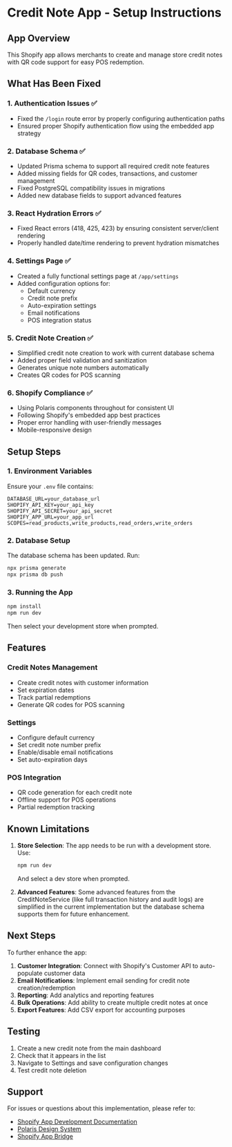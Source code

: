 # Credit Note App - Setup Instructions

## App Overview
This Shopify app allows merchants to create and manage store credit notes with QR code support for easy POS redemption.

## What Has Been Fixed

### 1. Authentication Issues ✅
- Fixed the `/login` route error by properly configuring authentication paths
- Ensured proper Shopify authentication flow using the embedded app strategy

### 2. Database Schema ✅
- Updated Prisma schema to support all required credit note features
- Added missing fields for QR codes, transactions, and customer management
- Fixed PostgreSQL compatibility issues in migrations
- Added new database fields to support advanced features

### 3. React Hydration Errors ✅
- Fixed React errors (418, 425, 423) by ensuring consistent server/client rendering
- Properly handled date/time rendering to prevent hydration mismatches

### 4. Settings Page ✅
- Created a fully functional settings page at `/app/settings`
- Added configuration options for:
  - Default currency
  - Credit note prefix
  - Auto-expiration settings
  - Email notifications
  - POS integration status

### 5. Credit Note Creation ✅
- Simplified credit note creation to work with current database schema
- Added proper field validation and sanitization
- Generates unique note numbers automatically
- Creates QR codes for POS scanning

### 6. Shopify Compliance ✅
- Using Polaris components throughout for consistent UI
- Following Shopify's embedded app best practices
- Proper error handling with user-friendly messages
- Mobile-responsive design

## Setup Steps

### 1. Environment Variables
Ensure your `.env` file contains:
```
DATABASE_URL=your_database_url
SHOPIFY_API_KEY=your_api_key
SHOPIFY_API_SECRET=your_api_secret
SHOPIFY_APP_URL=your_app_url
SCOPES=read_products,write_products,read_orders,write_orders
```

### 2. Database Setup
The database schema has been updated. Run:
```bash
npx prisma generate
npx prisma db push
```

### 3. Running the App
```bash
npm install
npm run dev
```

Then select your development store when prompted.

## Features

### Credit Notes Management
- Create credit notes with customer information
- Set expiration dates
- Track partial redemptions
- Generate QR codes for POS scanning

### Settings
- Configure default currency
- Set credit note number prefix
- Enable/disable email notifications
- Set auto-expiration days

### POS Integration
- QR code generation for each credit note
- Offline support for POS operations
- Partial redemption tracking

## Known Limitations

1. **Store Selection**: The app needs to be run with a development store. Use:
   ```bash
   npm run dev
   ```
   And select a dev store when prompted.

2. **Advanced Features**: Some advanced features from the CreditNoteService (like full transaction history and audit logs) are simplified in the current implementation but the database schema supports them for future enhancement.

## Next Steps

To further enhance the app:

1. **Customer Integration**: Connect with Shopify's Customer API to auto-populate customer data
2. **Email Notifications**: Implement email sending for credit note creation/redemption
3. **Reporting**: Add analytics and reporting features
4. **Bulk Operations**: Add ability to create multiple credit notes at once
5. **Export Features**: Add CSV export for accounting purposes

## Testing

1. Create a new credit note from the main dashboard
2. Check that it appears in the list
3. Navigate to Settings and save configuration changes
4. Test credit note deletion

## Support

For issues or questions about this implementation, please refer to:
- [Shopify App Development Documentation](https://shopify.dev/docs/apps)
- [Polaris Design System](https://polaris.shopify.com/)
- [Shopify App Bridge](https://shopify.dev/docs/api/app-bridge)
